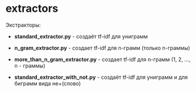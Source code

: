 # extractors

Экстракторы:

* __standard_extractor.py__ - создаёт tf-idf для униграмм

* __n_gram_extractor.py__ - создает tf-idf для n-грамм (только n-граммы)

* __more_than_n_gram_extractor.py__ - создает tf-idf для n-грамм (1, 2, ..., n - граммы)

* __standard_extractor_with_not.py__ - создаёт tf-idf для униграмм и для биграмм вида не+(слово) 
